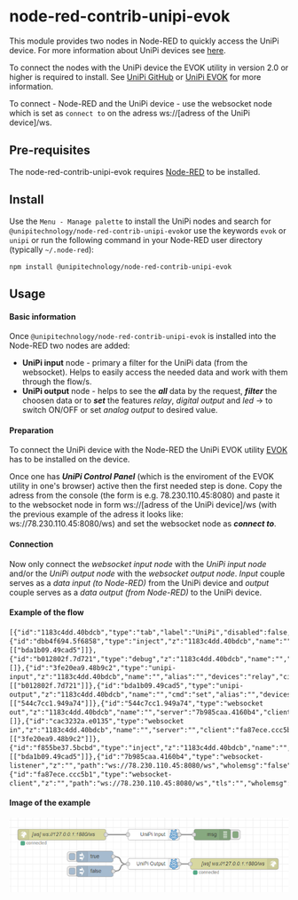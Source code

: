 # node-red-contrib-unipi-evok
This module provides two nodes in Node-RED to quickly access the UniPi device. For more information about UniPi devices see <a href="https://www.unipi.technology/">here</a>.

To connect the nodes with the UniPi device the EVOK utility in version 2.0 or higher is required to install. See <a href="https://github.com/UniPiTechnology/evok">UniPi GitHub</a> or <a href="https://www.unipi.technology/cs/content/evok-18">UniPi EVOK</a> for more information.

To connect - Node-RED and the UniPi device - use the websocket node which is set as `connect to` on the adress ws://[adress of the UniPi device]/ws.

## Pre-requisites

The node-red-contrib-unipi-evok requires <a href="https://nodered.org">Node-RED</a> to be installed.

## Install

 Use the `Menu - Manage palette` to install the UniPi nodes and search for `@unipitechnology/node-red-contrib-unipi-evok`or use the keywords `evok` or `unipi` or run the following command in your Node-RED user directory (typically `~/.node-red`):

    npm install @unipitechnology/node-red-contrib-unipi-evok

## Usage

#### Basic information
Once `@unipitechnology/node-red-contrib-unipi-evok` is installed into the Node-RED two nodes are added:

   - **UniPi input** node - primary a filter for the UniPi data (from the websocket). Helps to easily access the needed data and work with them through the flow/s.
   - **UniPi output** node - helps to see the ***all*** data by the request, ***filter*** the choosen data or to ***set*** the features *relay*, *digital output* and *led* -> to switch ON/OFF or set *analog output* to desired value. 
#### Preparation
To connect the UniPi device with the Node-RED the UniPi EVOK utility <a href="https://www.unipi.technology/cs/content/evok-18">EVOK</a> has to be installed on the device.

Once one has ***UniPi Control Panel*** (which is the enviroment of the EVOK utility in one's browser) active then the first needed step is done. Copy the adress from the console (the form is e.g. 78.230.110.45:8080) and paste it to the websocket node in form ws://[adress of the UniPi device]/ws (with the previous example of the adress it looks like: ws://78.230.110.45:8080/ws) and set the websocket node as ***connect to***.

#### Connection
Now only connect the *websocket input node* with the *UniPi input node* and/or the *UniPi output node* with the *websocket output node*. *Input* couple serves as a *data input (to Node-RED)* from the UniPi device and *output* couple serves as a *data output (from Node-RED)* to the UniPi device.

#### Example of the flow
```
[{"id":"1183c4dd.40bdcb","type":"tab","label":"UniPi","disabled":false,"info":""},{"id":"dbb4f694.5f6858","type":"inject","z":"1183c4dd.40bdcb","name":"","topic":"","payload":"true","payloadType":"bool","repeat":"","crontab":"","once":false,"onceDelay":0.1,"x":265,"y":180,"wires":[["bda1b09.49cad5"]]},{"id":"b012802f.7d721","type":"debug","z":"1183c4dd.40bdcb","name":"","active":true,"tosidebar":true,"console":false,"tostatus":false,"complete":"true","x":595,"y":119,"wires":[]},{"id":"3fe20ea9.48b9c2","type":"unipi-input","z":"1183c4dd.40bdcb","name":"","alias":"","devices":"relay","circuits":"1.01","property":"","seedev":"0","seecirc":"0","orig":"0","x":425,"y":119,"wires":[["b012802f.7d721"]]},{"id":"bda1b09.49cad5","type":"unipi-output","z":"1183c4dd.40bdcb","name":"","cmd":"set","alias":"","devices":"relay","circuits":"1.01","enableFil":"1","inputFil":"","relayFil":"","digoutFil":"","analoutFil":"","analinFil":"","ledFil":"","x":425,"y":201,"wires":[["544c7cc1.949a74"]]},{"id":"544c7cc1.949a74","type":"websocket out","z":"1183c4dd.40bdcb","name":"","server":"7b985caa.4160b4","client":"","x":686,"y":201,"wires":[]},{"id":"cac3232a.e0135","type":"websocket in","z":"1183c4dd.40bdcb","name":"","server":"","client":"fa87ece.ccc5b1","x":184,"y":119,"wires":[["3fe20ea9.48b9c2"]]},{"id":"f855be37.5bcbd","type":"inject","z":"1183c4dd.40bdcb","name":"","topic":"","payload":"false","payloadType":"bool","repeat":"","crontab":"","once":false,"onceDelay":0.1,"x":262,"y":220,"wires":[["bda1b09.49cad5"]]},{"id":"7b985caa.4160b4","type":"websocket-listener","z":"","path":"ws://78.230.110.45:8080/ws","wholemsg":"false"},{"id":"fa87ece.ccc5b1","type":"websocket-client","z":"","path":"ws://78.230.110.45:8080/ws","tls":"","wholemsg":"false"}]
```
#### Image of the example
![emaple](https://raw.githubusercontent.com/UniPiTechnology/node-red-contrib-unipi-evok/master/images/flow_example.png)
